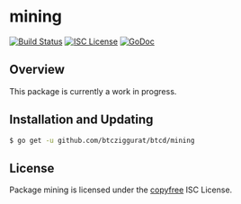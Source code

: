 mining
======

[![Build Status](http://img.shields.io/travis/btcziggurat/btcd.svg)](https://travis-ci.org/btcziggurat/btcd)
[![ISC License](http://img.shields.io/badge/license-ISC-blue.svg)](http://copyfree.org)
[![GoDoc](https://img.shields.io/badge/godoc-reference-blue.svg)](http://godoc.org/github.com/btcziggurat/btcd/mining)

## Overview

This package is currently a work in progress.

## Installation and Updating

```bash
$ go get -u github.com/btcziggurat/btcd/mining
```

## License

Package mining is licensed under the [copyfree](http://copyfree.org) ISC
License.
